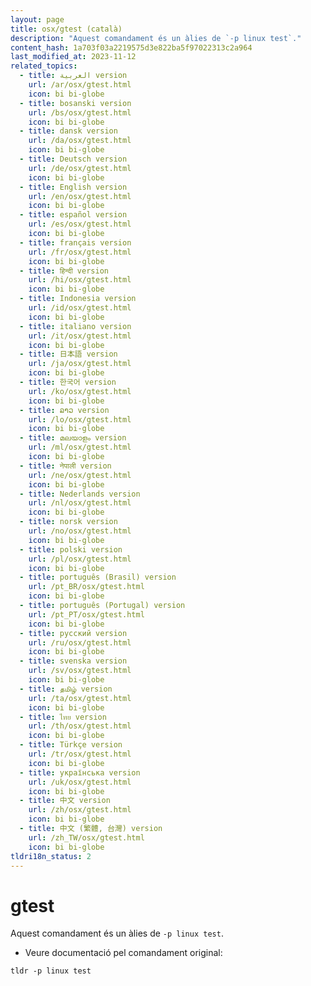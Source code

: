 ```yaml
---
layout: page
title: osx/gtest (català)
description: "Aquest comandament és un àlies de `-p linux test`."
content_hash: 1a703f03a2219575d3e822ba5f97022313c2a964
last_modified_at: 2023-11-12
related_topics:
  - title: العربية version
    url: /ar/osx/gtest.html
    icon: bi bi-globe
  - title: bosanski version
    url: /bs/osx/gtest.html
    icon: bi bi-globe
  - title: dansk version
    url: /da/osx/gtest.html
    icon: bi bi-globe
  - title: Deutsch version
    url: /de/osx/gtest.html
    icon: bi bi-globe
  - title: English version
    url: /en/osx/gtest.html
    icon: bi bi-globe
  - title: español version
    url: /es/osx/gtest.html
    icon: bi bi-globe
  - title: français version
    url: /fr/osx/gtest.html
    icon: bi bi-globe
  - title: हिन्दी version
    url: /hi/osx/gtest.html
    icon: bi bi-globe
  - title: Indonesia version
    url: /id/osx/gtest.html
    icon: bi bi-globe
  - title: italiano version
    url: /it/osx/gtest.html
    icon: bi bi-globe
  - title: 日本語 version
    url: /ja/osx/gtest.html
    icon: bi bi-globe
  - title: 한국어 version
    url: /ko/osx/gtest.html
    icon: bi bi-globe
  - title: ລາວ version
    url: /lo/osx/gtest.html
    icon: bi bi-globe
  - title: മലയാളം version
    url: /ml/osx/gtest.html
    icon: bi bi-globe
  - title: नेपाली version
    url: /ne/osx/gtest.html
    icon: bi bi-globe
  - title: Nederlands version
    url: /nl/osx/gtest.html
    icon: bi bi-globe
  - title: norsk version
    url: /no/osx/gtest.html
    icon: bi bi-globe
  - title: polski version
    url: /pl/osx/gtest.html
    icon: bi bi-globe
  - title: português (Brasil) version
    url: /pt_BR/osx/gtest.html
    icon: bi bi-globe
  - title: português (Portugal) version
    url: /pt_PT/osx/gtest.html
    icon: bi bi-globe
  - title: русский version
    url: /ru/osx/gtest.html
    icon: bi bi-globe
  - title: svenska version
    url: /sv/osx/gtest.html
    icon: bi bi-globe
  - title: தமிழ் version
    url: /ta/osx/gtest.html
    icon: bi bi-globe
  - title: ไทย version
    url: /th/osx/gtest.html
    icon: bi bi-globe
  - title: Türkçe version
    url: /tr/osx/gtest.html
    icon: bi bi-globe
  - title: українська version
    url: /uk/osx/gtest.html
    icon: bi bi-globe
  - title: 中文 version
    url: /zh/osx/gtest.html
    icon: bi bi-globe
  - title: 中文 (繁體, 台灣) version
    url: /zh_TW/osx/gtest.html
    icon: bi bi-globe
tldri18n_status: 2
---
```

# gtest

Aquest comandament és un àlies de `-p linux test`.

- Veure documentació pel comandament original:

`tldr -p linux test`
